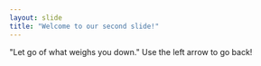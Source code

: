 ```yaml
---
layout: slide
title: "Welcome to our second slide!"
---
```

"Let go of what weighs you down."
Use the left arrow to go back!
